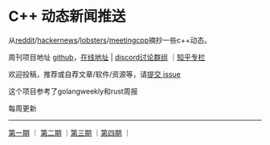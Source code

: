 # C++ 动态新闻推送

从[reddit](https://www.reddit.com/r/cpp/)/[hackernews](https://news.ycombinator.com/)/[lobsters](https://lobste.rs/)/[meetingcpp](https://www.meetingcpp.com/blog/blogroll/)摘抄一些c++动态。

周刊项目地址 [github](https://github.com/wanghenshui/cppweeklynews)，[在线地址](https://wanghenshui.github.io/cppweeklynews/) | [discord讨论群组](https://discord.gg/cZ9mXVPGx6) ｜[知乎专栏](https://www.zhihu.com/column/c_1347597234435944448)

欢迎投稿，推荐或自荐文章/软件/资源等，请[提交 issue](https://github.com/wanghenshui/cppweeklynews/issues)

这个项目参考了golangweekly和rust周报

每周更新

---

[第一期](./_posts/2021-02-28-issue-001.md) ｜ [第二期](./_posts/2021-03-07-issue-002.md) ｜[第三期](./_posts/2021-03-13-issue-003.md) ｜[第四期](./_posts/2021-03-20-issue-004.md) ｜

